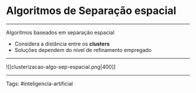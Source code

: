 
# Algoritmos de Separação espacial

---

Algoritmos baseados em separação espacial

- Considera a distância entre os **clusters**
- Soluções dependem do nível de refinamento empregado

---

![[clusterizacao-algo-sep-espacial.png|400]]

---

Tags: #inteligencia-artificial

